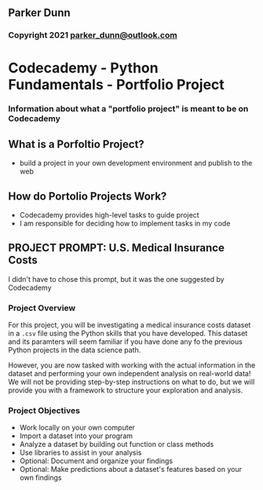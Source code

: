 ## Parker Dunn
### Copyright 2021 parker_dunn@outlook.com

# Codecademy - Python Fundamentals - Portfolio Project

### Information about what a "portfolio project" is meant to be on Codecademy

## What is a Porfoltio Project?
* build a project in your own development environment and publish to the web

## How do Portolio Projects Work?
* Codecademy provides high-level tasks to guide project
* I am responsible for deciding how to implement tasks in my code

## PROJECT PROMPT: U.S. Medical Insurance Costs
I didn't have to chose this prompt, but it was the one suggested by Codecademy

### Project Overview

For this project, you will be investigating a medical insurance costs dataset in a `.csv` file using the Python skills that you have developed. This dataset and its paramters will seem familiar if you have done any fo the previous Python projects in the data science path.

However, you are now tasked with working with the actual information in the dataset and performing your own independent analysis on real-world data! We will not be providing step-by-step instructions on what to do, but we will provide you with a framework to structure your exploration and analysis.

### Project Objectives

* Work locally on your own computer
* Import a dataset into your program
* Analyze a dataset by building out function or class methods
* Use libraries to assist in your analysis
* Optional: Document and organize your findings
* Optional: Make predictions about a dataset's features based on your own findings

